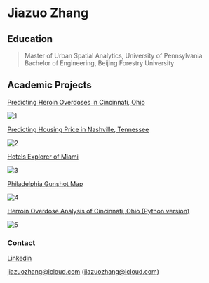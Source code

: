 # Jiazuo Zhang

## Education                                                                                                                                                                           
>Master of Urban Spatial Analytics, University of Pennsylvania  
>Bachelor of Engineering, Beijing Forestry University  
            

## Academic Projects

[Predicting Heroin Overdoses in Cincinnati, Ohio](https://toadha.github.io/Project2_ver3)

![1](https://toadha.github.io/1.png)

[Predicting Housing Price in Nashville, Tennessee](https://toadha.github.io/Midterm_MUSA507_Sagari%26Jiazuo)

![2](https://toadha.github.io/2.png)

[Hotels Explorer of Miami](https://toadha.github.io/cpln692-week7-midterm/assignment/index.html)

![3](https://toadha.github.io/3.png)

[Philadelphia Gunshot Map](https://toadha.github.io/692_final/index.html)

![4](https://toadha.github.io/4.png)

[Herroin Overdose Analysis of Cincinnati, Ohio (Python version)](https://toadha.github.io/620final.html)

![5](https://toadha.github.io/5.png)

### Contact

[Linkedin](https://www.linkedin.com/in/jiazuozhang)

jiazuozhang@icloud.com (jiazuozhang@icloud.com)

